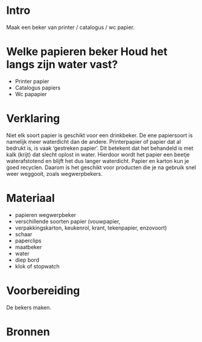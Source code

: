 # Intro
Maak een beker van printer / catalogus / wc papier.

# Welke papieren beker Houd het langs zijn water vast?
- Printer papier
- Catalogus papiers
- Wc papapier

  
# Verklaring
Niet elk soort papier is geschikt voor een drinkbeker. De ene papiersoort is namelijk meer waterdicht dan de andere. Printerpapier of papier dat al bedrukt is, is vaak ‘gestreken papier’. Dit betekent dat het behandeld is met kalk (krijt) dat slecht oplost in water. Hierdoor wordt het papier een beetje waterafstotend en blijft het dus langer waterdicht.
Papier en karton kun je goed recyclen. Daarom is het geschikt voor producten die je na gebruik snel weer weggooit, zoals wegwerpbekers.


# Materiaal
- papieren wegwerpbeker
- verschillende soorten papier (vouwpapier,
- verpakkingskarton, keukenrol, krant, tekenpapier, enzovoort)
- schaar
- paperclips
- maatbeker
- water
- diep bord
- klok of stopwatch


# Voorbereiding
De bekers maken.


# Bronnen
